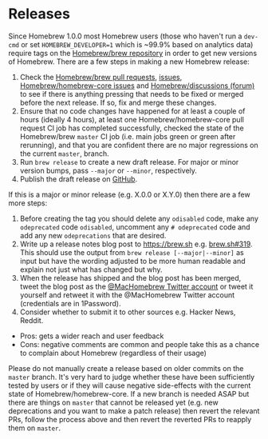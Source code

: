 # Releases

Since Homebrew 1.0.0 most Homebrew users (those who haven't run a `dev-cmd` or
set `HOMEBREW_DEVELOPER=1` which is ~99.9% based on analytics data) require tags
on the [Homebrew/brew repository](https://github.com/homebrew/brew)
in order to get new versions of Homebrew. There are a few steps in making a new
Homebrew release:

1. Check the [Homebrew/brew pull requests](https://github.com/homebrew/brew/pulls),
   [issues](https://github.com/homebrew/brew/issues),
   [Homebrew/homebrew-core issues](https://github.com/homebrew/homebrew-core/issues) and
   [Homebrew/discussions (forum)](https://github.com/homebrew/discussions/discussions) to see if there is
   anything pressing that needs to be fixed or merged before the next release.
   If so, fix and merge these changes.
2. Ensure that no code changes have happened for at least a couple of hours (ideally 4 hours),
   at least one Homebrew/homebrew-core pull request CI job has completed successfully,
   checked the state of the Homebrew/brew `master` CI job (i.e. main jobs green or green after rerunning),
   and that you are confident there are no major regressions on the current `master`,
   branch.
3. Run `brew release` to create a new draft release. For major or minor version bumps,
   pass `--major` or `--minor`, respectively.
4. Publish the draft release on [GitHub](https://github.com/Homebrew/brew/releases).

If this is a major or minor release (e.g. X.0.0 or X.Y.0) then there are a few more steps:

1. Before creating the tag you should delete any `odisabled` code, make any
   `odeprecated` code `odisabled`, uncomment any `# odeprecated` code and add
   any new `odeprecations` that are desired.
2. Write up a release notes blog post to <https://brew.sh>
   e.g. [brew.sh#319](https://github.com/Homebrew/brew.sh/pull/319).
   This should use the output from `brew release [--major|--minor]` as input but
   have the wording adjusted to be more human readable and explain not just what has changed but why.
3. When the release has shipped and the blog post has been merged, tweet the
   blog post as the [@MacHomebrew Twitter account](https://twitter.com/MacHomebrew)
   or tweet it yourself and retweet it with the @MacHomebrew Twitter account
   (credentials are in 1Password).
4. Consider whether to submit it to other sources e.g. Hacker News, Reddit.
  - Pros: gets a wider reach and user feedback
  - Cons: negative comments are common and people take this as a chance to
          complain about Homebrew (regardless of their usage)

Please do not manually create a release based on older commits on the `master` branch.
It's very hard to judge whether these have been sufficiently tested by users or if they will
cause negative side-effects with the current state of Homebrew/homebrew-core.
If a new branch is needed ASAP but there are things on `master` that cannot be released yet
(e.g. new deprecations and you want to make a patch release) then revert the relevant PRs,
follow the process above and then revert the reverted PRs to reapply them on `master`.
